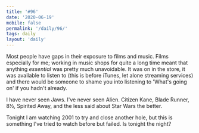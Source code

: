 ```yaml
---
title: '#96'
date: '2020-06-19'
mobile: false
permalink: '/daily/96/'
tags: daily
layout: 'daily'
---
```


Most people have gaps in their exposure to films and music. Films especially for me; working in music shops for quite a long time meant that anything _essential_ was pretty much unavoidable. It was on in the store, it was available to listen to (this is before iTunes, let alone streaming services) and there would be someone to shame you into listening to 'What's going on' if you hadn't already.

I have never seen Jaws. I've never seen Alien. Citizen Kane, Blade Runner, 8½, Spirited Away, and the less said about Star Wars the better.

Tonight I am watching 2001 to try and close another hole, but this is something I've tried to watch before but failed. Is tonight the night?
